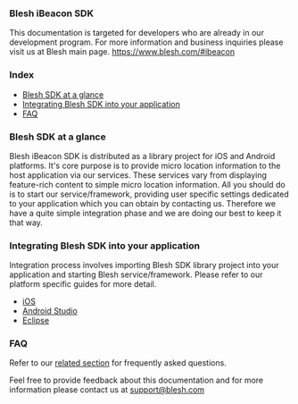 ### Blesh iBeacon SDK

This documentation is targeted for developers who are already in our development program. For more information and business inquiries please visit us at Blesh main page. https://www.blesh.com/#ibeacon

### Index
* [Blesh SDK at a glance](#blesh-sdk-at-a-glance)
* [Integrating Blesh SDK into your application](#integrating-blesh-sdk-into-your-application)
* [FAQ](#faq)

### Blesh SDK at a glance

Blesh iBeacon SDK is distributed as a library project for iOS and Android platforms. It's core purpose is to provide micro location information to the host application via our services. These services vary from displaying feature-rich content to simple micro location information. All you should do is to start our service/framework, providing user specific settings dedicated to your application which you can obtain by contacting us. Therefore we have a quite simple integration phase and we are doing our best to keep it that way.

### Integrating Blesh SDK into your application

Integration process involves importing Blesh SDK library project into your application and starting Blesh service/framework. Please refer to our platform specific guides for more detail.

* [iOS](https://github.com/bleshcom/sdk/wiki/iOS-integration)
* [Android Studio](https://github.com/bleshcom/sdk/wiki/Android-SDK-Integration-for-Android-Studio)
* [Eclipse](https://github.com/bleshcom/sdk/wiki/Android-SDK-Integration-for-Eclipse)

### FAQ

Refer to our [related section](https://github.com/bleshcom/sdk/wiki/Blesh-SDK-FAQ) for frequently asked questions.

Feel free to provide feedback about this documentation and for more information please contact us at support@blesh.com
